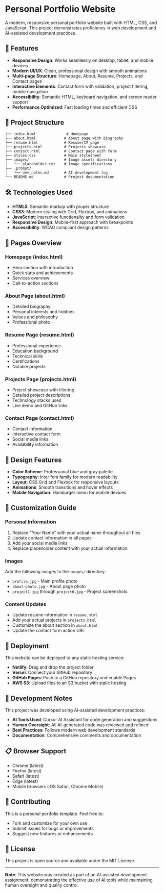 # Personal Portfolio Website

A modern, responsive personal portfolio website built with HTML, CSS, and JavaScript. This project demonstrates proficiency in web development and AI-assisted development practices.

## 🚀 Features

- **Responsive Design**: Works seamlessly on desktop, tablet, and mobile devices
- **Modern UI/UX**: Clean, professional design with smooth animations
- **Multi-page Structure**: Homepage, About, Resume, Projects, and Contact pages
- **Interactive Elements**: Contact form with validation, project filtering, mobile navigation
- **Accessibility**: Semantic HTML, keyboard navigation, and screen reader support
- **Performance Optimized**: Fast loading times and efficient CSS

## 📁 Project Structure

```
├── index.html              # Homepage
├── about.html             # About page with biography
├── resume.html            # Resume/CV page
├── projects.html          # Projects showcase
├── contact.html           # Contact page with form
├── styles.css             # Main stylesheet
├── images/                # Image assets directory
│   └── placeholder.txt    # Image specifications
├── .prompt/
│   └── dev_notes.md       # AI development log
└── README.md              # Project documentation
```

## 🛠️ Technologies Used

- **HTML5**: Semantic markup with proper structure
- **CSS3**: Modern styling with Grid, Flexbox, and animations
- **JavaScript**: Interactive functionality and form validation
- **Responsive Design**: Mobile-first approach with breakpoints
- **Accessibility**: WCAG compliant design patterns

## 📱 Pages Overview

### Homepage (index.html)
- Hero section with introduction
- Quick stats and achievements
- Services overview
- Call-to-action sections

### About Page (about.html)
- Detailed biography
- Personal interests and hobbies
- Values and philosophy
- Professional photo

### Resume Page (resume.html)
- Professional experience
- Education background
- Technical skills
- Certifications
- Notable projects

### Projects Page (projects.html)
- Project showcase with filtering
- Detailed project descriptions
- Technology stacks used
- Live demo and GitHub links

### Contact Page (contact.html)
- Contact information
- Interactive contact form
- Social media links
- Availability information

## 🎨 Design Features

- **Color Scheme**: Professional blue and gray palette
- **Typography**: Inter font family for modern readability
- **Layout**: CSS Grid and Flexbox for responsive layouts
- **Animations**: Smooth transitions and hover effects
- **Mobile Navigation**: Hamburger menu for mobile devices

## 📝 Customization Guide

### Personal Information
1. Replace "Your Name" with your actual name throughout all files
2. Update contact information in all pages
3. Add your social media links
4. Replace placeholder content with your actual information

### Images
Add the following images to the `images/` directory:
- `profile.jpg` - Main profile photo
- `about-photo.jpg` - About page photo
- `project1.jpg` through `project6.jpg` - Project screenshots

### Content Updates
- Update resume information in `resume.html`
- Add your actual projects in `projects.html`
- Customize the about section in `about.html`
- Update the contact form action URL

## 🚀 Deployment

This website can be deployed to any static hosting service:

- **Netlify**: Drag and drop the project folder
- **Vercel**: Connect your GitHub repository
- **GitHub Pages**: Push to a GitHub repository and enable Pages
- **AWS S3**: Upload files to an S3 bucket with static hosting

## 🔧 Development Notes

This project was developed using AI-assisted development practices:

- **AI Tools Used**: Cursor AI Assistant for code generation and suggestions
- **Human Oversight**: All AI-generated code was reviewed and refined
- **Best Practices**: Follows modern web development standards
- **Documentation**: Comprehensive comments and documentation

## 📋 Browser Support

- Chrome (latest)
- Firefox (latest)
- Safari (latest)
- Edge (latest)
- Mobile browsers (iOS Safari, Chrome Mobile)

## 🤝 Contributing

This is a personal portfolio template. Feel free to:
- Fork and customize for your own use
- Submit issues for bugs or improvements
- Suggest new features or enhancements

## 📄 License

This project is open source and available under the MIT License.

---

**Note**: This website was created as part of an AI-assisted development assignment, demonstrating the effective use of AI tools while maintaining human oversight and quality control.
